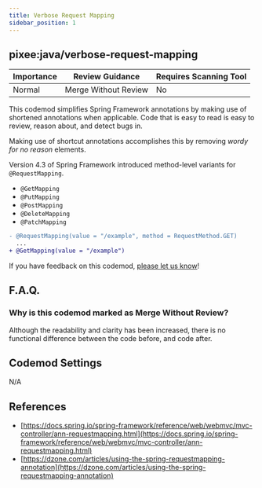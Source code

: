 ```yaml
---
title: Verbose Request Mapping
sidebar_position: 1
---
```


## pixee:java/verbose-request-mapping

| Importance | Review Guidance      | Requires Scanning Tool |
|------------|----------------------|------------------------|
| Normal     | Merge Without Review | No                     |

This codemod simplifies Spring Framework annotations by making use of shortened annotations when applicable.
Code that is easy to read is easy to review, reason about, and detect bugs in.

Making use of shortcut annotations accomplishes this by removing *wordy for no reason* elements.  


Version 4.3 of Spring Framework introduced method-level variants for `@RequestMapping`.
- `@GetMapping`
- `@PutMapping`
- `@PostMapping`
- `@DeleteMapping`
- `@PatchMapping`

```diff
- @RequestMapping(value = "/example", method = RequestMethod.GET)
  ...
+ @GetMapping(value = "/example")
```

If you have feedback on this codemod, [please let us know](mailto:feedback@pixee.ai)!

## F.A.Q. 

### Why is this codemod marked as Merge Without Review?

Although the readability and clarity has been increased, there is no functional difference between the code before, and code after.

## Codemod Settings

N/A

## References

* [https://docs.spring.io/spring-framework/reference/web/webmvc/mvc-controller/ann-requestmapping.html](https://docs.spring.io/spring-framework/reference/web/webmvc/mvc-controller/ann-requestmapping.html)
* [https://dzone.com/articles/using-the-spring-requestmapping-annotation](https://dzone.com/articles/using-the-spring-requestmapping-annotation)
